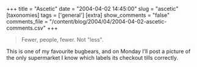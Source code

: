 +++
title = "Ascetic"
date = "2004-04-02 14:45:00"
slug = "ascetic"
[taxonomies]
tags = ['general']
[extra]
show_comments = "false"
comments_file = "/content/blog/2004/04/2004-04-02-ascetic-comments.csv"
+++

> Fewer, people, fewer. Not "less".

This is one of my favourite bugbears, and on Monday I’ll post a picture of the only supermarket I know which labels its checkout tills correctly.
